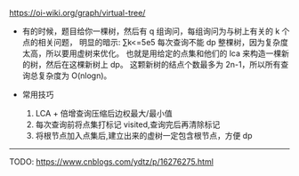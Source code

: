 https://oi-wiki.org/graph/virtual-tree/

- 有的时候，题目给你一棵树，然后有 q 组询问，每组询问为与树上有关的 k 个点的相关问题，
  明显的暗示: ∑k<=5e5
  每次查询不能 dp 整棵树，因为复杂度太高，所以要用虚树来优化。
  也就是用给定的点集和他们的 lca 来构造一棵新的树，然后在这棵新树上 dp。
  这颗新树的结点个数最多为 2n-1，所以所有查询总复杂度为 O(nlogn)。

- 常用技巧
  1. LCA + 倍增查询压缩后边权最大/最小值
  2. 每次查询前将点集打标记 visited,查询完后再清除标记
  3. 将根节点加入点集后,建立出来的虚树一定包含根节点，方便 dp

---

TODO:
https://www.cnblogs.com/ydtz/p/16276275.html
